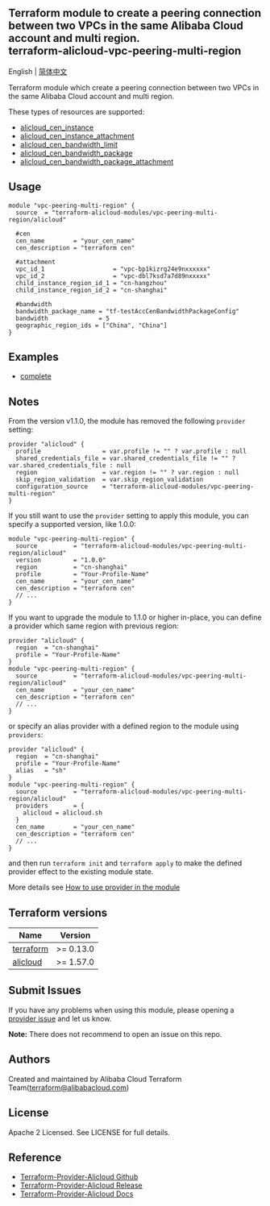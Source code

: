 Terraform module to create a peering connection between two VPCs in the same Alibaba Cloud account and multi region.  
terraform-alicloud-vpc-peering-multi-region
---------------------

English | [简体中文](https://github.com/terraform-alicloud-modules/terraform-alicloud-vpc-peering-multi-region/blob/master/README-CN.md)

Terraform module which create a peering connection between two VPCs in the same Alibaba Cloud account and multi region.

These types of resources are supported:

* [alicloud_cen_instance](https://www.terraform.io/docs/providers/alicloud/r/cen_instance.html)
* [alicloud_cen_instance_attachment](https://www.terraform.io/docs/providers/alicloud/r/cen_instance_attachment.html)
* [alicloud_cen_bandwidth_limit](https://www.terraform.io/docs/providers/alicloud/r/cen_bandwidth_limit.html)
* [alicloud_cen_bandwidth_package](https://www.terraform.io/docs/providers/alicloud/r/cen_bandwidth_package.html)
* [alicloud_cen_bandwidth_package_attachment](https://www.terraform.io/docs/providers/alicloud/r/cen_bandwidth_package_attachment.html)

## Usage

```hcl
module "vpc-peering-multi-region" {
  source  = "terraform-alicloud-modules/vpc-peering-multi-region/alicloud"

  #cen
  cen_name        = "your_cen_name"
  cen_description = "terraform cen"

  #attachment
  vpc_id_1                   = "vpc-bp1kizrg24e9nxxxxxx"
  vpc_id_2                   = "vpc-dbl7ksd7a7d89nxxxxx"
  child_instance_region_id_1 = "cn-hangzhou"
  child_instance_region_id_2 = "cn-shanghai"

  #bandwidth
  bandwidth_package_name = "tf-testAccCenBandwidthPackageConfig"
  bandwidth              = 5
  geographic_region_ids = ["China", "China"]
}
```

## Examples

* [complete](https://github.com/terraform-alicloud-modules/terraform-alicloud-vpc-peering-multi-region/tree/master/examples/complete)

## Notes
From the version v1.1.0, the module has removed the following `provider` setting:

```hcl
provider "alicloud" {
  profile                 = var.profile != "" ? var.profile : null
  shared_credentials_file = var.shared_credentials_file != "" ? var.shared_credentials_file : null
  region                  = var.region != "" ? var.region : null
  skip_region_validation  = var.skip_region_validation
  configuration_source    = "terraform-alicloud-modules/vpc-peering-multi-region"
}
```

If you still want to use the `provider` setting to apply this module, you can specify a supported version, like 1.0.0:

```hcl
module "vpc-peering-multi-region" {
  source          = "terraform-alicloud-modules/vpc-peering-multi-region/alicloud"
  version         = "1.0.0"
  region          = "cn-shanghai"
  profile         = "Your-Profile-Name"
  cen_name        = "your_cen_name"
  cen_description = "terraform cen"
  // ...
}
```

If you want to upgrade the module to 1.1.0 or higher in-place, you can define a provider which same region with
previous region:

```hcl
provider "alicloud" {
  region  = "cn-shanghai"
  profile = "Your-Profile-Name"
}
module "vpc-peering-multi-region" {
  source          = "terraform-alicloud-modules/vpc-peering-multi-region/alicloud"
  cen_name        = "your_cen_name"
  cen_description = "terraform cen"
  // ...
}
```
or specify an alias provider with a defined region to the module using `providers`:

```hcl
provider "alicloud" {
  region  = "cn-shanghai"
  profile = "Your-Profile-Name"
  alias   = "sh"
}
module "vpc-peering-multi-region" {
  source          = "terraform-alicloud-modules/vpc-peering-multi-region/alicloud"
  providers       = {
    alicloud = alicloud.sh
  }
  cen_name        = "your_cen_name"
  cen_description = "terraform cen"
  // ...
}
```

and then run `terraform init` and `terraform apply` to make the defined provider effect to the existing module state.

More details see [How to use provider in the module](https://www.terraform.io/docs/language/modules/develop/providers.html#passing-providers-explicitly)

## Terraform versions

| Name | Version |
|------|---------|
| <a name="requirement_terraform"></a> [terraform](#requirement\_terraform) | >= 0.13.0 |
| <a name="requirement_alicloud"></a> [alicloud](#requirement\_alicloud) | >= 1.57.0 |

Submit Issues
-------------
If you have any problems when using this module, please opening a [provider issue](https://github.com/terraform-providers/terraform-provider-alicloud/issues/new) and let us know.

**Note:** There does not recommend to open an issue on this repo.

Authors
-------
Created and maintained by Alibaba Cloud Terraform Team(terraform@alibabacloud.com)

License
----
Apache 2 Licensed. See LICENSE for full details.

Reference
---------
* [Terraform-Provider-Alicloud Github](https://github.com/terraform-providers/terraform-provider-alicloud)
* [Terraform-Provider-Alicloud Release](https://releases.hashicorp.com/terraform-provider-alicloud/)
* [Terraform-Provider-Alicloud Docs](https://www.terraform.io/docs/providers/alicloud/index.html)
